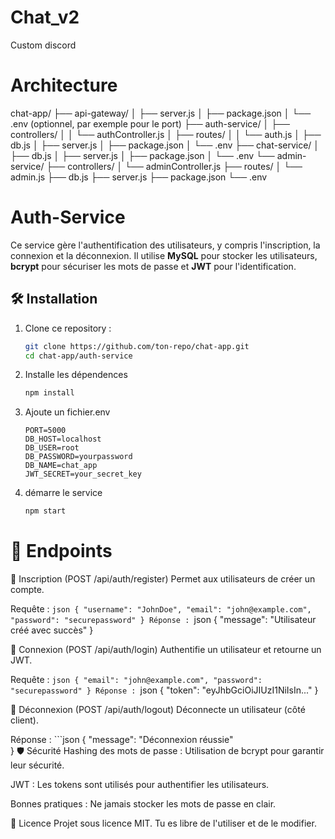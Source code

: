 # Chat_v2
Custom discord

# Architecture
chat-app/
├── api-gateway/
│   ├── server.js
│   ├── package.json
│   └── .env  (optionnel, par exemple pour le port)
├── auth-service/
│   ├── controllers/
│   │   └── authController.js
│   ├── routes/
│   │   └── auth.js
│   ├── db.js
│   ├── server.js
│   ├── package.json
│   └── .env
├── chat-service/
│   ├── db.js
│   ├── server.js
│   ├── package.json
│   └── .env
└── admin-service/
    ├── controllers/
    │   └── adminController.js
    ├── routes/
    │   └── admin.js
    ├── db.js
    ├── server.js
    ├── package.json
    └── .env

# Auth-Service

Ce service gère l'authentification des utilisateurs, y compris l'inscription, la connexion et la déconnexion. Il utilise **MySQL** pour stocker les utilisateurs, **bcrypt** pour sécuriser les mots de passe et **JWT** pour l'identification.

## 🛠️ Installation

1. Clone ce repository :
   ```bash
   git clone https://github.com/ton-repo/chat-app.git
   cd chat-app/auth-service

2. Installe les dépendences
    ```bash
    npm install

3. Ajoute un fichier.env
    ```env
    PORT=5000
    DB_HOST=localhost
    DB_USER=root
    DB_PASSWORD=yourpassword
    DB_NAME=chat_app
    JWT_SECRET=your_secret_key

4. démarre le service
    ```bash
    npm start

# 🔑 Endpoints

🚀 Inscription (POST /api/auth/register)
Permet aux utilisateurs de créer un compte.

Requête :
    ```json
    {
        "username": "JohnDoe",
        "email": "john@example.com",
        "password": "securepassword"
    }
Réponse :
    ```json
    {
        "message": "Utilisateur créé avec succès"
    }

 🔐 Connexion (POST /api/auth/login)
Authentifie un utilisateur et retourne un JWT.

Requête :
    ```json
    {
        "email": "john@example.com",
        "password": "securepassword"
    }
Réponse :
    ```json
    {
        "token": "eyJhbGciOiJIUzI1NiIsIn..."
    }

🚪 Déconnexion (POST /api/auth/logout)
Déconnecte un utilisateur (côté client).

Réponse :
    ```json
    {
        "message": "Déconnexion réussie"    
    }
🛡️ Sécurité
Hashing des mots de passe : Utilisation de bcrypt pour garantir leur sécurité.

JWT : Les tokens sont utilisés pour authentifier les utilisateurs.

Bonnes pratiques : Ne jamais stocker les mots de passe en clair.

📜 Licence
Projet sous licence MIT. Tu es libre de l'utiliser et de le modifier.
